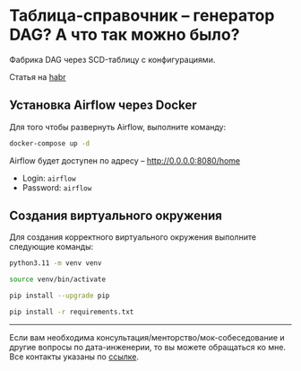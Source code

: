 # Таблица-справочник – генератор DAG? А что так можно было?

Фабрика DAG через SCD-таблицу с конфигурациями.

Статья на [habr](https://habr.com/ru/articles/756978/)

## Установка Airflow через Docker

Для того чтобы развернуть Airflow, выполните команду:

```bash
docker-compose up -d
```

Airflow будет доступен по адресу – http://0.0.0.0:8080/home

- Login: `airflow` 
- Password: `airflow`

## Создания виртуального окружения

Для создания корректного виртуального окружения выполните следующие команды:

```bash
python3.11 -m venv venv
```

```bash
source venv/bin/activate 
```

```bash
pip install --upgrade pip
```

```bash
pip install -r requirements.txt
```

___

Если вам необходима консультация/менторство/мок-собеседование и другие вопросы по дата-инженерии, то вы можете
обращаться ко мне. Все контакты указаны по
[ссылке](https://www.notion.so/korsak0v/Data-Engineer-185c62fdf79345eb9da9928356884ea0).

